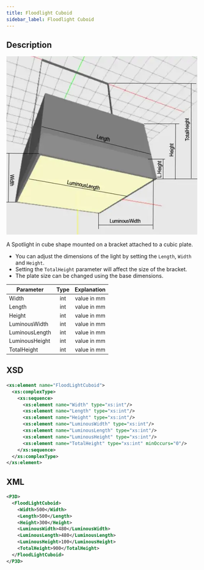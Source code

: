 ```yaml
---
title: Floodlight Cuboid
sidebar_label: Floodlight Cuboid
---
```


## Description

![Floodlight Cuboid](/img/docs/geometry/parametric/flood-light-cuboid.webp)

A Spotlight in cube shape mounted on a bracket attached to a cubic plate.

- You can adjust the dimensions of the light by setting the `Length`, `Width` and `Height`.
- Setting the `TotalHeight` parameter will affect the size of the bracket.
- The plate size can be changed using the base dimensions.

| Parameter      | Type | Explanation |
| -------------- | :--: | :---------: |
| Width          | int  | value in mm |
| Length         | int  | value in mm |
| Height         | int  | value in mm |
| LuminousWidth  | int  | value in mm |
| LuminousLength | int  | value in mm |
| LuminousHeight | int  | value in mm |
| TotalHeight    | int  | value in mm |

## XSD

```xml
<xs:element name="FloodLightCuboid">
  <xs:complexType>
    <xs:sequence>
      <xs:element name="Width" type="xs:int"/>
      <xs:element name="Length" type="xs:int"/>
      <xs:element name="Height" type="xs:int"/>
      <xs:element name="LuminousWidth" type="xs:int"/>
      <xs:element name="LuminousLength" type="xs:int"/>
      <xs:element name="LuminousHeight" type="xs:int"/>
      <xs:element name="TotalHeight" type="xs:int" minOccurs="0"/>
    </xs:sequence>
  </xs:complexType>
</xs:element>
```

## XML

```xml
<P3D>
  <FloodLightCuboid>
    <Width>500</Width>
    <Length>500</Length>
    <Height>300</Height>
    <LuminousWidth>480</LuminousWidth>
    <LuminousLength>480</LuminousLength>
    <LuminousHeight>100</LuminousHeight>
    <TotalHeight>900</TotalHeight>
  </FloodLightCuboid>
</P3D>
```
